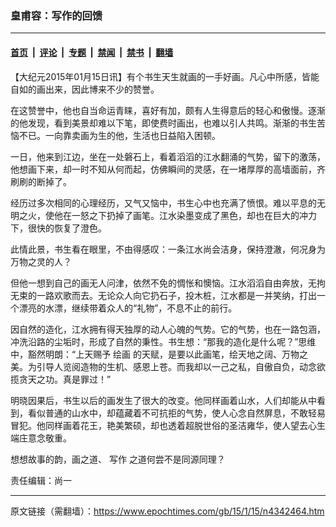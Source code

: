 ### 皇甫容：写作的回馈

---

#### [首页](../../../..?n4342464) &nbsp;|&nbsp; [评论](../../../../../epoch-comment?n4342464) &nbsp;|&nbsp; [专题](../../../../../epoch-special?n4342464) &nbsp;|&nbsp; [禁闻](../../../../../epoch-news?n4342464) &nbsp;|&nbsp; [禁书](../../../../../books?n4342464) &nbsp;|&nbsp; [翻墙](https://github.com/gfw-breaker/nogfw/blob/master/README.md?n4342464)


<div class="post_content" id="artbody" itemprop="articleBody">
 <!-- article content begin -->
 <p>
  【大纪元2015年01月15日讯】有个书生天生就画的一手好画。凡心中所感，皆能自如的画出来，因此博来不少的赞誉。
 </p>
 <p>
  在这赞誉中，他也自当命运青睐，喜好有加，颇有人生得意后的轻心和傲慢。逐渐的他发现，看到美景却难以下笔，即使费时画出，也难以引人共鸣。渐渐的书生苦恼不已。一向靠卖画为生的他，生活也日益陷入困顿。
 </p>
 <p>
  一日，他来到江边，坐在一处磐石上，看着滔滔的江水翻涌的气势，留下的激荡，他想画下来，却一时不知从何而起，仿佛瞬间的灵感，在一堵厚厚的高墙面前，齐刷刷的断掉了。
 </p>
 <p>
  经历过多次相同的心理经历，又气又恼中，书生心中也充满了愤恨。难以平息的无明之火，使他在一怒之下扔掉了画笔。江水染墨变成了黑色，却也在巨大的冲力下，很快的恢复了澄色。
 </p>
 <p>
  此情此景，书生看在眼里，不由得感叹：一条江水尚会洁身，保持澄澈，何况身为万物之灵的人？
 </p>
 <p>
  但他一想到自己的画无人问津，依然不免的惆怅和懊恼。江水滔滔自由奔放，无拘无束的一路欢歌而去。无论众人向它扔石子，投木桩，江水都是一并笑纳，打出一个漂亮的水漂，继续带着众人的“礼物”，不息不止的前行。
 </p>
 <p>
  因自然的造化，江水拥有得天独厚的动人心魄的气势。它的气势，也在一路包涵，冲洗沿路的尘垢时，形成了自然的秉性。书生想：“那我的造化是什么呢？”思维中，豁然明朗：“上天赐予
  <ok href="https://www.epochtimes.com/gb/tag/%E7%BB%98%E7%94%BB.html">
   绘画
  </ok>
  的天赋，是要以此画笔，绘天地之阔、万物之美。为引导人览阅造物的生机、感恩上苍。而我却以一己之私，自傲自负，动念欲揽贪天之功。真是罪过！”
 </p>
 <p>
  明晓因果后，书生以后的画发生了很大的改变。他同样画着山水，人们却能从中看到，看似普通的山水中，却蕴藏着不可抗拒的气势，使人心念自然屏息，不敢轻易冒犯。他同样画着花王，艳美繁硕，却也透着超脱世俗的圣洁雍华，使人望去心生端庄意念敬重。
 </p>
 <p>
  想想故事的韵，画之道、
  <ok href="https://www.epochtimes.com/gb/tag/%E5%86%99%E4%BD%9C.html">
   写作
  </ok>
  之道何尝不是同源同理？
 </p>
 <p>
  责任编辑：尚一
 </p>
 <!-- article content end -->
 <div id="below_article_ad">
 </div>
</div>


---

原文链接（需翻墙）：https://www.epochtimes.com/gb/15/1/15/n4342464.htm